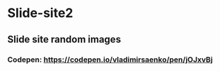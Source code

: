 # Slide-site2

## Slide site random images

### Codepen: https://codepen.io/vladimirsaenko/pen/jOJxvBj
